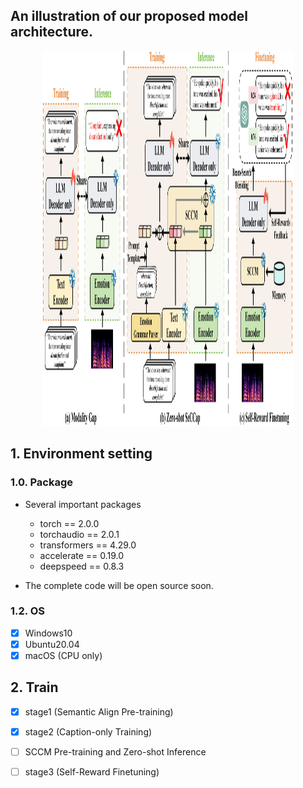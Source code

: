 <!-- # Bridging the Modality Gap: Semantic-Calibrated Zero-shot Speech Emotion Captioning with Self-Reward Alignment -->

## An illustration of our proposed model architecture.
<div align="center">
<img src="img/fig2_v2.png" alt="image" width="400" height="600">
</div>

## 1. Environment setting

### 1.0. Package

* Several important packages
  - torch == 2.0.0
  - torchaudio == 2.0.1
  - transformers == 4.29.0
  - accelerate == 0.19.0
  - deepspeed == 0.8.3


* The complete code will be open source soon.

<!-- ### 1.1. Dataset

[Dataset | MultiMediate:Multi-modal Group Behaviour Analysis for Artificial Mediation](https://multimediate-challenge.org/datasets/Dataset_NoXi/)

Download the dataset from the above link to the 'noxi' folder.

```
├── Engagemet Estiamtion/
│   ├── code/
│   │   ├── data
│   │   ├── src
└── └── └── output_model
│   ├── noxi/
│   │   ├── train
│   │   ├── val
└── └── └── test
``` -->

### 1.2. OS

- [x] Windows10
- [x] Ubuntu20.04
- [x] macOS (CPU only)

## 2. Train

- [x] stage1 (Semantic Align Pre-training)
- [x] stage2 (Caption-only Training)
- [ ] SCCM Pre-training and Zero-shot Inference
- [ ] stage3 (Self-Reward Finetuning)



<!-- (more information: https://pytorch.org/tutorials/intermediate/ddp_tutorial.html) -->

<!-- ### 2.1. Dataset preprocessing

Perform preprocessing operations, normalization, and merging of multi-modal features.

```sh
python process.py
```

Use the center-based sliding window to partition multi-modal feature sequences for training, validation, and testing.

```sh
python CSW.py
```

```
├── code/
│   ├── data/
└── └── └── all_data
```

### 2.3. Train CEAM

```sh
python train.py \
    --N 3 \
    --M 0 \
    --K 0 \
    --save_dir CEAM
```

### 2.4. Train Dialogue Cross-Enhanced CEAM

```sh
python train.py \
    --N 1 \
    --M 1 \
    --K 2 \
    --save_dir DCECEAM
```

## 3. Evaluation

### 3.1. Eval CEAM

```sh
python eval.py \
    --N 3 \
    --M 0 \
    --K 0 \
    --save_dir CEAM
```

### 3.2. Eval Dialogue Cross-Enhanced CEAM

```sh
python eval.py \
    --N 1 \
    --M 1 \
    --K 2 \
    --save_dir DCECEAM
```

## 4. Result

| Model | Method | Val CCC   | Test CCC  | Inference speed （FPS） | Params  (M) |
|:----------------------------------- |:---------------------------:|:---------:|:---------:|:---------------------:|:-----------:|
| SA-based model [Yu et al.]          | Sliding window              | 0.796     | -         | 4537                  | 22.67       |
| BiLSTM-based model [Yu et al.]      | Sliding window              | 0.818     | 0.690     | 1310                  | 36.17       |
| CEAM (Ours)                         | Center-based sliding window | 0.821     | 0.691     | **6455**              | 23.98       |
| Dialogue Cross-Enhanced CEAM (Ours) | Center-based sliding window | **0.835** | **0.704** | 6185                  | 31.07       |

## 5. Model checkpoints

It can be downloaded from Google Cloud Disk:  Pretrained weights will be released later.

It can be directly used for inference and to get the final result.

## References

- Müller P, Balazia M, Baur T, et al. MultiMediate'23: Engagement Estimation and Bodily Behaviour Recognition in Social Interactions[C]//Proceedings of the 31st ACM International Conference on Multimedia. 2023: 9640-9645.
- Yu J, Lu K, Jing M, et al. Sliding Window Seq2seq Modeling for Engagement Estimation[C]//Proceedings of the 31st ACM International Conference on Multimedia. 2023: 9496-9500. -->